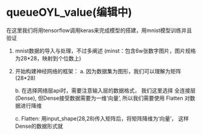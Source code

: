 # queueOYL_value(编辑中)

在这里我们将用tensorflow调用keras来完成模型的搭建，用mnist模型训练并且验证

1. mnist数据的导入与处理，不过多阐述
      (minst：包含6w张数字图片，图片规格为28*28，映射到个位数上)
      
2. 开始构建神经网络的框架：
      a.  因为数据集为图形，我们可以理解为矩阵(28*28)
          
      b.  在选择网络层api时，需要注意输入层的数据格式，
          我们这里选择 全连接层(Dense), 但Dense接受数据需要为一维‘向量’,
          所以我们需要使用 Flatten 对数据进行降维
          
      c.  Flatten: 用input_shape(28,28)传入矩阵后，将矩阵降维为‘向量’，
          这样Dense的数据形式就
          


